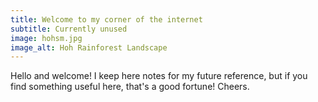 ```yaml
---
title: Welcome to my corner of the internet
subtitle: Currently unused
image: hohsm.jpg
image_alt: Hoh Rainforest Landscape
---
```


Hello and welcome! I keep here notes for my future reference, but if you find something useful here, that's a good fortune! Cheers.
